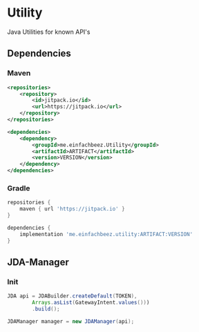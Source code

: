 # Utility

Java Utilities for known API's

## Dependencies

### Maven

```xml
<repositories>
    <repository>
        <id>jitpack.io</id>
        <url>https://jitpack.io</url>
    </repository>
</repositories>

<dependencies>
    <dependency>
        <groupId>me.einfachbeez.Utility</groupId>
        <artifactId>ARTIFACT</artifactId>
        <version>VERSION</version>
    </dependency>
</dependencies>
```

### Gradle

```groovy
repositories {
    maven { url 'https://jitpack.io' }
}

dependencies {
    implementation 'me.einfachbeez.utility:ARTIFACT:VERSION'
}
```

## JDA-Manager

### Init

```java
JDA api = JDABuilder.createDefault(TOKEN),
        Arrays.asList(GatewayIntent.values()))
        .build();

JDAManager manager = new JDAManager(api);
```

